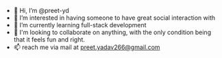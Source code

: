 - 👋 Hi, I’m @preet-yd
- 👀 I’m interested in having someone to have great social interaction with
- 🌱 I’m currently learning full-stack development
- 💞️ I'm looking to collaborate on anything, with the only condition being that it feels fun and right.
- 📫 reach me via mail at preet.yadav266@gmail.com

<!---
preet-yd/preet-yd is a ✨ special ✨ repository because its `README.md` (this file) appears on your GitHub profile.
You can click the Preview link to take a look at your changes.
--->
